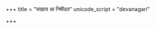 +++
title = "सखाय आ निषीदत"
unicode_script = "devanagari"

+++
<div class="js_include" url="/vedAH/sAma/paravastu-saama/devaH/somaH/sakhAya-A-ni-ShIdata/"  newLevelForH1="1" includeTitle="false"> </div>